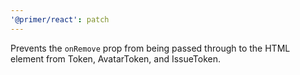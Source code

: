 ```yaml
---
'@primer/react': patch
---
```


Prevents the `onRemove` prop from being passed through to the HTML element from Token, AvatarToken, and IssueToken.

